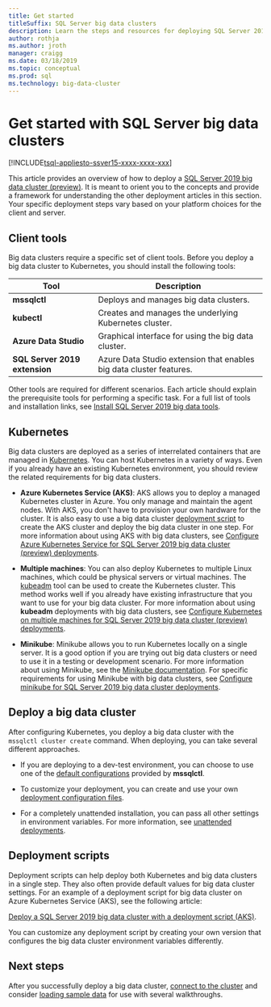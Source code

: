 ```yaml
---
title: Get started
titleSuffix: SQL Server big data clusters
description: Learn the steps and resources for deploying SQL Server 2019 big data clusters (preview).
author: rothja
ms.author: jroth
manager: craigg
ms.date: 03/18/2019
ms.topic: conceptual
ms.prod: sql
ms.technology: big-data-cluster
---
```


# Get started with SQL Server big data clusters

[!INCLUDE[tsql-appliesto-ssver15-xxxx-xxxx-xxx](../includes/tsql-appliesto-ssver15-xxxx-xxxx-xxx.md)]

This article provides an overview of how to deploy a [SQL Server 2019 big data cluster (preview)](big-data-cluster-overview.md). It is meant to orient you to the concepts and provide a framework for understanding the other deployment articles in this section. Your specific deployment steps vary based on your platform choices for the client and server.

## <a id="tools"></a> Client tools

Big data clusters require a specific set of client tools. Before you deploy a big data cluster to Kubernetes, you should install the following tools:

| Tool | Description |
|---|---|
| **mssqlctl** | Deploys and manages big data clusters. |
| **kubectl** | Creates and manages the underlying Kubernetes cluster. |
| **Azure Data Studio** | Graphical interface for using the big data cluster. |
| **SQL Server 2019 extension** | Azure Data Studio extension that enables big data cluster features. |

Other tools are required for different scenarios. Each article should explain the prerequisite tools for performing a specific task. For a full list of tools and installation links, see [Install SQL Server 2019 big data tools](deploy-big-data-tools.md).

## Kubernetes

Big data clusters are deployed as a series of interrelated containers that are managed in [Kubernetes](https://kubernetes.io/docs/home). You can host Kubernetes in a variety of ways. Even if you already have an existing Kubernetes environment, you should review the related requirements for big data clusters.

- **Azure Kubernetes Service (AKS)**: AKS allows you to deploy a managed Kubernetes cluster in Azure. You only manage and maintain the agent nodes. With AKS, you don't have to provision your own hardware for the cluster. It is also easy to use a big data cluster [deployment script](quickstart-big-data-cluster-deploy.md) to create the AKS cluster and deploy the big data cluster in one step. For more information about using AKS with big data clusters, see [Configure Azure Kubernetes Service for SQL Server 2019 big data cluster (preview) deployments](deploy-on-aks.md).

- **Multiple machines**: You can also deploy Kubernetes to multiple Linux machines, which could be physical servers or virtual machines. The [kubeadm](https://kubernetes.io/docs/setup/independent/create-cluster-kubeadm/) tool can be used to create the Kubernetes cluster. This method works well if you already have existing infrastructure that you want to use for your big data cluster. For more information about using **kubeadm** deployments with big data clusters, see [Configure Kubernetes on multiple machines for SQL Server 2019 big data cluster (preview) deployments](deploy-with-kubeadm.md).

- **Minikube**: Minikube allows you to run Kubernetes locally on a single server. It is a good option if you are trying out big data clusters or need to use it in a testing or development scenario. For more information about using Minikube, see the [Minikube documentation](https://kubernetes.io/docs/setup/minikube/). For specific requirements for using Minikube with big data clusters, see [Configure minikube for SQL Server 2019 big data cluster deployments](deploy-on-minikube.md).

## Deploy a big data cluster

After configuring Kubernetes, you deploy a big data cluster with the `mssqlctl cluster create` command. When deploying, you can take several different approaches.

- If you are deploying to a dev-test environment, you can choose to use one of the [default configurations](deployment-guidance.md#deploy) provided by **mssqlctl**.

- To customize your deployment, you can create and use your own [deployment configuration files](deployment-guidance.md#configfile). 

- For a completely unattended installation, you can pass all other settings in  environment variables. For more information, see [unattended deployments](#deployment-guidance.md#unattended).

## Deployment scripts

Deployment scripts can help deploy both Kubernetes and big data clusters in a single step. They also often provide default values for big data cluster settings. For an example of a deployment script for big data cluster on Azure Kubernetes Service (AKS), see the following article:

[Deploy a SQL Server 2019 big data cluster with a deployment script (AKS)](quickstart-big-data-cluster-deploy.md).

You can customize any deployment script by creating your own version that configures the big data cluster environment variables differently.

## Next steps

After you successfully deploy a big data cluster, [connect to the cluster](connect-to-big-data-cluster.md) and consider [loading sample data](tutorial-load-sample-data.md) for use with several walkthroughs.